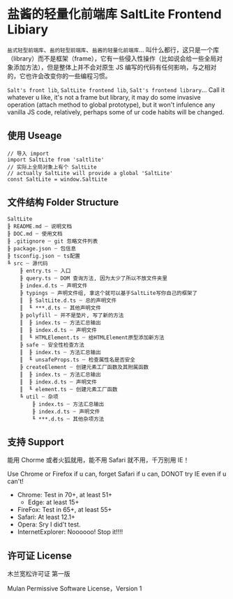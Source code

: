 # 盐酱的轻量化前端库 SaltLite Frontend Libiary

`盐式轻型前端库`、`盐的轻型前端库`、`盐酱的轻量化前端库`... 叫什么都行，这只是一个库（library）而不是框架（frame），它有一些侵入性操作（比如说会给一些全局对象添加方法），但是整体上并不会对原生 JS 编写的代码有任何影响，与之相对的，它也许会改变你的一些编程习惯。

`Salt's front lib`, `SaltLite frontend lib`, `Salt's frontend library`... Call it whatever u like, it's not a frame but library, it may do some invasive operation (attach method to global prototype), but it won't infulence any vanilla JS code, relatively, perhaps some of ur code habits will be changed.

## 使用 Useage

```
// 导入 import
import SaltLite from 'saltlite'
// 实际上全局对象上有个 SaltLite
// actually SaltLite will provide a global 'SaltLite'
const SaltLite = window.SaltLite
```

## 文件结构 Folder Structure

<!-- ║╟╠╚╙ -->

```
SaltLite
╟ README.md ┄ 说明文档
╟ DOC.md ┄ 使用文档
╟ .gitignore ┄ git 忽略文件列表
╟ package.json ┄ 包信息
╟ tsconfig.json ┄ ts配置
╚ src ┄ 源代码
    ╟ entry.ts ┄ 入口
    ╟ query.ts ┄ DOM 查询方法, 因为太少了所以不放文件夹里
    ╟ index.d.ts ┄ 声明文件
    ╠ typings ┄ 声明文件组, 拿这个就可以基于SaltLite写你自己的框架了
    ║  ╟ SaltLite.d.ts ┄ 总的声明文件
    ║  ╙ ***.d.ts ┄ 其他声明文件
    ╠ polyfill ┄ 并不是垫片, 写了新的方法
    ║  ╟ index.ts ┄ 方法汇总输出
    ║  ╟ index.d.ts ┄ 声明文件
    ║  ╙ HTMLElement.ts ┄ 给HTMLElement原型添加新方法
    ╠ safe ┄ 安全性检查方法
    ║  ╟ index.ts ┄ 方法汇总输出
    ║  ╙ unsafeProps.ts ┄ 检查属性名是否安全
    ╠ createElement ┄ 创建元素工厂函数及其附属函数
    ║  ╟ index.ts ┄ 方法汇总输出
    ║  ╟ index.d.ts ┄ 声明文件
    ║  ╙ element.ts ┄ 创建元素工厂函数
    ╚ util ┄ 杂项
        ╟ index.ts ┄ 方法汇总输出
        ╟ index.d.ts ┄ 声明文件
        ╙ ***.d.ts ┄ 其他杂项方法
```

## 支持 Support

能用 Chorme 或者火狐就用，能不用 Safari 就不用，千万别用 IE！

Use Chrome or Firefox if u can, forget Safari if u can, DONOT try IE even if u can't!

- Chrome: Test in 70+, at least 51+
  - Edge: at least 15+
- FireFox: Test in 65+, at least 55+
- Safari: At least 12.1+
- Opera: Sry I did't test.
- InternetExplorer: Noooooo! Stop it!!!!

## 许可证 License

木兰宽松许可证 第一版

Mulan Permissive Software License，Version 1
